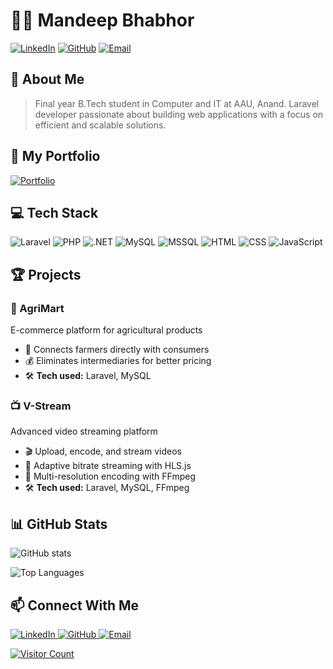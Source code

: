 # 👨‍💻 Mandeep Bhabhor

[![LinkedIn](https://img.shields.io/badge/LinkedIn-0077B5?style=for-the-badge&logo=linkedin&logoColor=white)](https://www.linkedin.com/in/mandeep-bhabhor-305a62334/)
[![GitHub](https://img.shields.io/badge/GitHub-100000?style=for-the-badge&logo=github&logoColor=white)](https://github.com/Mandeep-Bhabhor)
  <a href="mailto:mdpbhabhor@gmail.com">
    <img src="https://img.shields.io/badge/Gmail-D14836?style=for-the-badge&logo=gmail&logoColor=white" alt="Email"/>
  </a>


## 🚀 About Me
> Final year B.Tech student in Computer and IT at AAU, Anand. Laravel developer passionate about building web applications with a focus on efficient and scalable solutions.

## 👤 My Portfolio
[![Portfolio](https://img.shields.io/badge/Portfolio-000000?style=for-the-badge&logo=firefox&logoColor=white)](https://mandeep-bhabhor.github.io/Mandeep-Bhabhor/)

## 💻 Tech Stack

![Laravel](https://img.shields.io/badge/Laravel-FF2D20?style=for-the-badge&logo=laravel&logoColor=white)
![PHP](https://img.shields.io/badge/PHP-777BB4?style=for-the-badge&logo=php&logoColor=white)
![.NET](https://img.shields.io/badge/.NET-5C2D91?style=for-the-badge&logo=.net&logoColor=white)
![MySQL](https://img.shields.io/badge/MySQL-005C84?style=for-the-badge&logo=mysql&logoColor=white)
![MSSQL](https://img.shields.io/badge/Microsoft_SQL_Server-CC2927?style=for-the-badge&logo=microsoft-sql-server&logoColor=white)
![HTML](https://img.shields.io/badge/HTML5-E34F26?style=for-the-badge&logo=html5&logoColor=white)
![CSS](https://img.shields.io/badge/CSS3-1572B6?style=for-the-badge&logo=css3&logoColor=white)
![JavaScript](https://img.shields.io/badge/JavaScript-F7DF1E?style=for-the-badge&logo=javascript&logoColor=black)

## 🏆 Projects

### 🌾 AgriMart
E-commerce platform for agricultural products
- 🛒 Connects farmers directly with consumers
- 💰 Eliminates intermediaries for better pricing
- 🛠️ **Tech used:** Laravel, MySQL

### 📺 V-Stream
Advanced video streaming platform
- 🎬 Upload, encode, and stream videos
- 📱 Adaptive bitrate streaming with HLS.js
- 🔄 Multi-resolution encoding with FFmpeg
- 🛠️ **Tech used:** Laravel, MySQL, FFmpeg

## 📊 GitHub Stats

![GitHub stats](https://github-readme-stats.vercel.app/api?username=Mandeep-Bhabhor&show_icons=true&theme=radical)

![Top Languages](https://github-readme-stats.vercel.app/api/top-langs/?username=Mandeep-Bhabhor&layout=compact&theme=radical)

## 📫 Connect With Me

<div align="left">
  <a href="https://www.linkedin.com/in/mandeep-bhabhor-305a62334/">
    <img src="https://img.shields.io/badge/LinkedIn-0077B5?style=for-the-badge&logo=linkedin&logoColor=white" alt="LinkedIn"/>
  </a>
  <a href="https://github.com/Mandeep-Bhabhor">
    <img src="https://img.shields.io/badge/GitHub-100000?style=for-the-badge&logo=github&logoColor=white" alt="GitHub"/>
  </a>
  <a href="mailto:mdpbhabhor@gmail.com">
    <img src="https://img.shields.io/badge/Gmail-D14836?style=for-the-badge&logo=gmail&logoColor=white" alt="Email"/>
  </a>
</div>

[![Visitor Count](https://visitor-badge.laobi.icu/badge?page_id=Mandeep-Bhabhor.Mandeep-Bhabhor)](https://github.com/Mandeep-Bhabhor)

